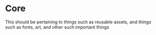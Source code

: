 # Core
This should be pertaining to things such as reusable assets, and things such as fonts, art, and other such important things